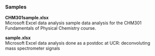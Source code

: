 ### Samples 


**CHM301sample.xlsx**  
Microsoft Excel data analysis sample data analysis for the CHM301 Fundamentals of Physical Chemistry course.  

**sample.xlsx**  
Microsoft Excel data analysis done as a postdoc at UCR: deconvoluting mass spectrometer signals


